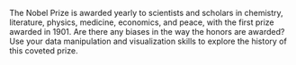 The Nobel Prize is awarded yearly to scientists and scholars in chemistry, literature, physics, medicine, economics, and peace, with the first prize awarded in 1901. Are there any biases in the way the honors are awarded? Use your data manipulation and visualization skills to explore the history of this coveted prize.
